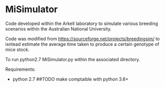 # MiSimulator
Code developed within the Arkell laboratory to simulate various breeding scenarios within the Australian National University. 

Code was modified from https://sourceforge.net/projects/breedingsim/ to isntead estimate the average time taken to produce a certain genotype of mice stock.

To run python2.7 MiSimulator.py within the associated directory.


Requirements: 
* python 2.7 ##TODO make comptaible with python 3.6+
